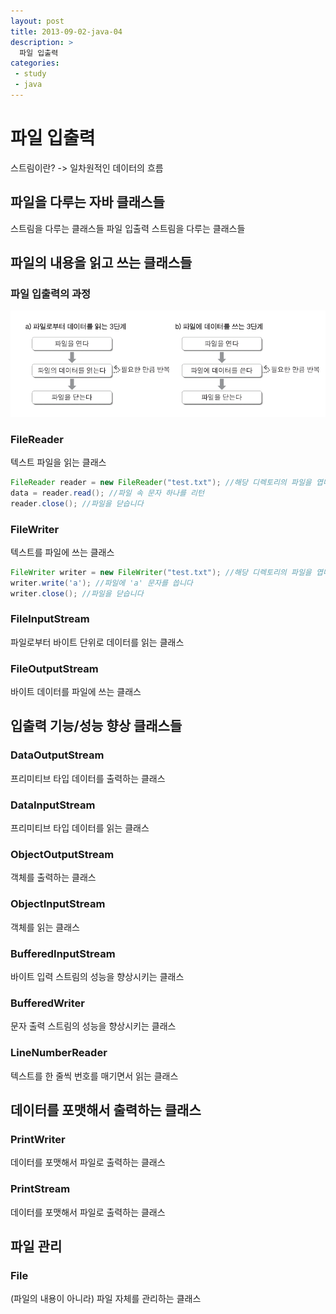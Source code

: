 ```yaml
---
layout: post
title: 2013-09-02-java-04
description: >
  파일 입출력
categories:
 - study
 - java
---
```


# 파일 입출력

스트림이란?
-> 일차원적인 데이터의 흐름

## 파일을 다루는 자바 클래스들
스트림을 다루는 클래스들
파일 입출력 스트림을 다루는 클래스들

## 파일의 내용을 읽고 쓰는 클래스들

### 파일 입출력의 과정
![파일 입출력](/assets/img/blog/java28.png)

### FileReader
텍스트 파일을 읽는 클래스
~~~java
FileReader reader = new FileReader("test.txt"); //해당 디렉토리의 파일을 엽니다
data = reader.read(); //파일 속 문자 하나를 리턴
reader.close(); //파일을 닫습니다
~~~

### FileWriter
텍스트를 파일에 쓰는 클래스
~~~java
FileWriter writer = new FileWriter("test.txt"); //해당 디렉토리의 파일을 엽니다
writer.write('a'); //파일에 'a' 문자를 씁니다
writer.close(); //파일을 닫습니다
~~~

### FileInputStream
파일로부터 바이트 단위로 데이터를 읽는 클래스

### FileOutputStream
바이트 데이터를 파일에 쓰는 클래스

## 입출력 기능/성능 향상 클래스들

### DataOutputStream
프리미티브 타입 데이터를 출력하는 클래스

### DataInputStream
프리미티브 타입 데이터를 읽는 클래스

### ObjectOutputStream
객체를 출력하는 클래스

### ObjectInputStream
객체를 읽는 클래스

### BufferedInputStream
바이트 입력 스트림의 성능을 향상시키는 클래스

### BufferedWriter
문자 출력 스트림의 성능을 향상시키는 클래스

### LineNumberReader
텍스트를 한 줄씩 번호를 매기면서 읽는 클래스

## 데이터를 포맷해서 출력하는 클래스

### PrintWriter
데이터를 포맷해서 파일로 출력하는 클래스

### PrintStream
데이터를 포맷해서 파일로 출력하는 클래스

## 파일 관리

### File
(파일의 내용이 아니라) 파일 자체를 관리하는 클래스